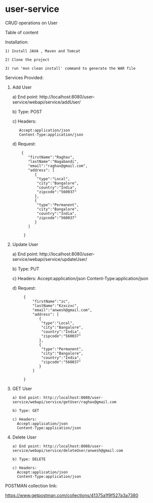 # user-service
CRUD operations on User

Table of content

Installation:
  
    1) Install JAVA , Maven and Tomcat
  
    2) Clone the project
  
    3) run 'mvn clean install' command to generate the WAR file
  
Services Provided:

1) Add User

    a) End point: http://localhost:8080/user-service/webapi/service/addUser/
    
    b) Type: POST
    
    c) Headers:
    
          Accept:application/json
          Content-Type:application/json
  
    d) Request:
          
           {
              "firstName":"Raghav",
              "lastName":"Nagabandi",
              "email":"raghav@gmail.com",
              "address": [
                 {
                  "type":"Local", 
                  "city":"Bangalore",
                  "country":"India",
                  "zipcode":"560037"
                 },
                 {
                  "type":"Permanent", 
                  "city":"Bangalore",
                  "country":"India",
                  "zipcode":"560037"
                 }
              ]

            }
  
  2) Update User
  
        a) End point: http://localhost:8080/user-service/webapi/service/updateUser/
        
        b) Type: PUT
        
        c) Headers:
          Accept:application/json
          Content-Type:application/json
       
       d) Request:
              
              {
                  "firstName":"zc",
                  "lastName":"Kzxczxc",
                  "email":"anwesh@gmail.com",
                  "address": [
                     {
                      "type":"Local", 
                      "city":"Bangalore",
                      "country":"India",
                      "zipcode":"560037"
                     },
                     {
                      "type":"Permanent", 
                      "city":"Bangalore",
                      "country":"India",
                      "zipcode":"560037"
                     }
                  ]

              }
 
 3) GET User
  
        a) End point: http://localhost:8080/user-service/webapi/service/getUser/raghav@gmail.com
        
        b) Type: GET
        
        c) Headers:
          Accept:application/json
          Content-Type:application/json
          
                    
 4) Delete User
  
        a) End point: http://localhost:8080/user-service/webapi/service/deleteUser/anwesh@gmail.com
       
        b) Type: DELETE
        
        c) Headers:
          Accept:application/json
          Content-Type:application/json
 
 POSTMAN collection link:
 
 https://www.getpostman.com/collections/41375a1f9f527a3a7380
 
 
